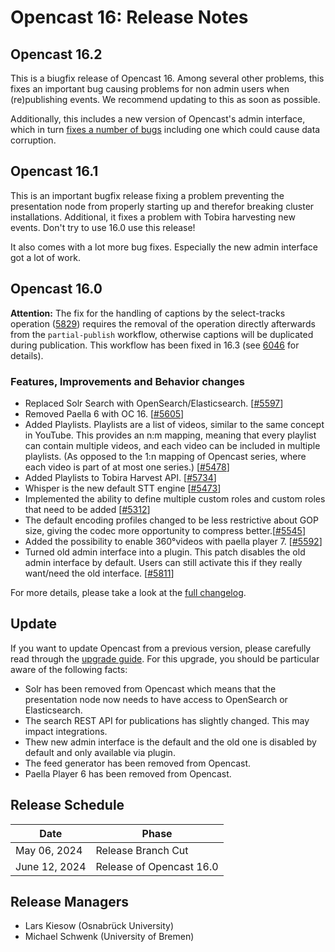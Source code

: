 # Opencast 16: Release Notes

## Opencast 16.2

This is a biugfix release of Opencast 16. Among several other problems, this fixes an important bug causing problems for
non admin users when (re)publishing events. We recommend updating to this as soon as possible.

Additionally, this includes a new version of Opencast's admin interface, which in turn [fixes a number of
bugs](https://github.com/opencast/opencast-admin-interface/releases/tag/2024-07-30) including one which could cause data
corruption.

## Opencast 16.1

This is an important bugfix release fixing a problem preventing the presentation node from properly starting up and
therefor breaking cluster installations. Additional, it fixes a problem with Tobira harvesting new events. Don't try to
use 16.0 use this release!

It also comes with a lot more bug fixes. Especially the new admin interface got a lot of work.

## Opencast 16.0

**Attention:**
The fix for the handling of captions by the select-tracks operation
([5829](https://github.com/opencast/opencast/pull/5829)) requires the removal of the operation directly afterwards from
the `partial-publish` workflow, otherwise captions will be duplicated during publication.
This workflow has been fixed in 16.3 (see [6046](https://github.com/opencast/opencast/pull/6046) for details).

### Features, Improvements and Behavior changes

- Replaced Solr Search with OpenSearch/Elasticsearch. [[#5597](https://github.com/opencast/opencast/pull/5597)]
- Removed Paella 6 with OC 16. [[#5605](https://github.com/opencast/opencast/pull/5605)]
- Added Playlists. Playlists are a list of videos, similar to the same concept in YouTube. This provides an n:m mapping,
  meaning that every playlist can contain multiple videos, and each video can be included in multiple playlists. (As
  opposed to the 1:n mapping of Opencast series, where each video is part of at most one series.)
  [[#5478](https://github.com/opencast/opencast/pull/5478)]
- Added Playlists to Tobira Harvest API. [[#5734](https://github.com/opencast/opencast/pull/5734)]
- Whisper is the new default STT engine [[#5473](https://github.com/opencast/opencast/pull/5473)]
- Implemented the ability to define multiple custom roles and custom roles that need to be added
  [[#5312](https://github.com/opencast/opencast/pull/5312)]
- The default encoding profiles changed to be less restrictive about GOP size, giving the codec more opportunity to
  compress better.[[#5545](https://github.com/opencast/opencast/pull/5545)]
- Added the possibility to enable 360°videos with paella player 7.
  [[#5592](https://github.com/opencast/opencast/pull/5592)]
- Turned old admin interface into a plugin. This patch disables the old admin interface by default. Users can still
  activate this if they really want/need the old interface. [[#5811](https://github.com/opencast/opencast/pull/5811)]

For more details, please take a look at the [full changelog](changelog.md).

## Update

If you want to update Opencast from a previous version, please carefully read through the [upgrade guide](upgrade.md).
For this upgrade, you should be particular aware of the following facts:

- Solr has been removed from Opencast which means that the presentation node now needs to have access to OpenSearch or
  Elasticsearch.
- The search REST API for publications has slightly changed. This may impact integrations.
- Thew new admin interface is the default and the old one is disabled by default and only available via plugin.
- The feed generator has been removed from Opencast.
- Paella Player 6 has been removed from Opencast.

## Release Schedule

| Date              | Phase                    |
|-------------------|--------------------------|
| May 06, 2024      | Release Branch Cut       |
| June 12, 2024     | Release of Opencast 16.0 |


## Release Managers

- Lars Kiesow (Osnabrück University)
- Michael Schwenk (University of Bremen)
